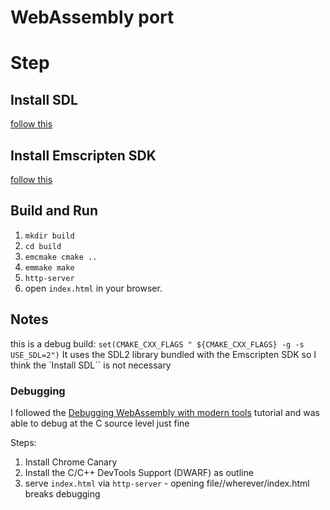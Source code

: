 # WebAssembly port

# Step

## Install SDL

[follow this](https://wiki.libsdl.org/SDL2/Installation)

## Install Emscripten SDK
[follow this](https://emscripten.org/docs/getting_started/downloads.html)

## Build and Run
1. `mkdir build`
2. `cd build`
3. `emcmake cmake ..`
4. `emmake make`
5. `http-server`
5. open `index.html` in your browser.

## Notes
this is a debug build: `set(CMAKE_CXX_FLAGS " ${CMAKE_CXX_FLAGS} -g -s USE_SDL=2")`
It uses the SDL2 library bundled with the Emscripten SDK so I think the `Install SDL``
is not necessary

### Debugging 
I followed the [Debugging WebAssembly with modern tools](https://developer.chrome.com/blog/wasm-debugging-2020/) tutorial and was able to debug at the C source level just fine


Steps:
1. Install Chrome Canary
2. Install the  C/C++ DevTools Support (DWARF) as outline 
3. serve `index.html`  via `http-server` - opening file//wherever/index.html breaks debugging
